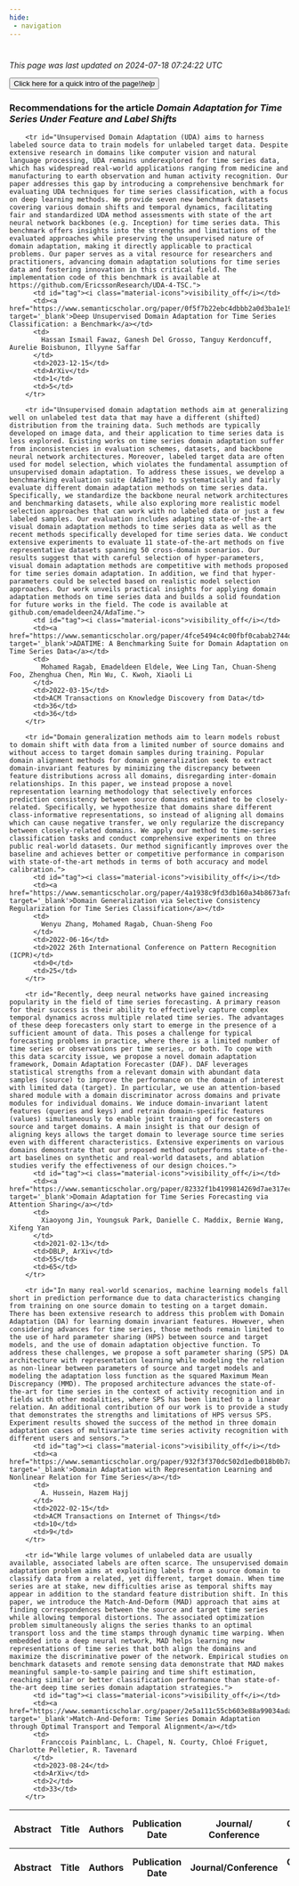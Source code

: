 ```yaml
---
hide:
 - navigation
---
```

<!DOCTYPE html>
#
<html lang="en">
<head>
  <meta charset="utf-8">
</head>

<body>
  <p>
  <i class="footer">This page was last updated on 2024-07-18 07:24:22 UTC</i>
  </p>
  
  <div class="note info" onclick="startIntro()">
    <p>
      <button type="button" class="buttons">
        <div style="display: flex; align-items: center;">
        Click here for a quick intro of the page! <i class="material-icons">help</i>
        </div>
      </button>
    </p>
  </div>

  <p>
  <h3 data-intro='Recommendations for the article'>
    Recommendations for the article <i>Domain Adaptation for Time Series Under Feature and Label Shifts</i>
  </h3>
  <table id="table1" class="display wrap" style="width:100%">
  <thead>
    <tr>
        <th data-intro='Click to view the abstract (if available)'>Abstract</th>
        <th>Title</th>
        <th>Authors</th>
        <th>Publication Date</th>
        <th>Journal/ Conference</th>
        <th>Citation count</th>
        <th data-intro='Highest h-index among the authors'>Highest h-index</th>
    </tr>
  </thead>
  <tbody>
    
        <tr id="Unsupervised Domain Adaptation (UDA) aims to harness labeled source data to train models for unlabeled target data. Despite extensive research in domains like computer vision and natural language processing, UDA remains underexplored for time series data, which has widespread real-world applications ranging from medicine and manufacturing to earth observation and human activity recognition. Our paper addresses this gap by introducing a comprehensive benchmark for evaluating UDA techniques for time series classification, with a focus on deep learning methods. We provide seven new benchmark datasets covering various domain shifts and temporal dynamics, facilitating fair and standardized UDA method assessments with state of the art neural network backbones (e.g. Inception) for time series data. This benchmark offers insights into the strengths and limitations of the evaluated approaches while preserving the unsupervised nature of domain adaptation, making it directly applicable to practical problems. Our paper serves as a vital resource for researchers and practitioners, advancing domain adaptation solutions for time series data and fostering innovation in this critical field. The implementation code of this benchmark is available at https://github.com/EricssonResearch/UDA-4-TSC.">
          <td id="tag"><i class="material-icons">visibility_off</i></td>
          <td><a href="https://www.semanticscholar.org/paper/0f5f7b22ebc4dbbb2a0d3ba1e19e4659a7b0bcb5" target='_blank'>Deep Unsupervised Domain Adaptation for Time Series Classification: a Benchmark</a></td>
          <td>
            Hassan Ismail Fawaz, Ganesh Del Grosso, Tanguy Kerdoncuff, Aurelie Boisbunon, Illyyne Saffar
          </td>
          <td>2023-12-15</td>
          <td>ArXiv</td>
          <td>1</td>
          <td>5</td>
        </tr>
    
        <tr id="Unsupervised domain adaptation methods aim at generalizing well on unlabeled test data that may have a different (shifted) distribution from the training data. Such methods are typically developed on image data, and their application to time series data is less explored. Existing works on time series domain adaptation suffer from inconsistencies in evaluation schemes, datasets, and backbone neural network architectures. Moreover, labeled target data are often used for model selection, which violates the fundamental assumption of unsupervised domain adaptation. To address these issues, we develop a benchmarking evaluation suite (AdaTime) to systematically and fairly evaluate different domain adaptation methods on time series data. Specifically, we standardize the backbone neural network architectures and benchmarking datasets, while also exploring more realistic model selection approaches that can work with no labeled data or just a few labeled samples. Our evaluation includes adapting state-of-the-art visual domain adaptation methods to time series data as well as the recent methods specifically developed for time series data. We conduct extensive experiments to evaluate 11 state-of-the-art methods on five representative datasets spanning 50 cross-domain scenarios. Our results suggest that with careful selection of hyper-parameters, visual domain adaptation methods are competitive with methods proposed for time series domain adaptation. In addition, we find that hyper-parameters could be selected based on realistic model selection approaches. Our work unveils practical insights for applying domain adaptation methods on time series data and builds a solid foundation for future works in the field. The code is available at github.com/emadeldeen24/AdaTime.">
          <td id="tag"><i class="material-icons">visibility_off</i></td>
          <td><a href="https://www.semanticscholar.org/paper/4fce5494c4c00fbf0cabab2744d024d0f8039007" target='_blank'>ADATIME: A Benchmarking Suite for Domain Adaptation on Time Series Data</a></td>
          <td>
            Mohamed Ragab, Emadeldeen Eldele, Wee Ling Tan, Chuan-Sheng Foo, Zhenghua Chen, Min Wu, C. Kwoh, Xiaoli Li
          </td>
          <td>2022-03-15</td>
          <td>ACM Transactions on Knowledge Discovery from Data</td>
          <td>36</td>
          <td>36</td>
        </tr>
    
        <tr id="Domain generalization methods aim to learn models robust to domain shift with data from a limited number of source domains and without access to target domain samples during training. Popular domain alignment methods for domain generalization seek to extract domain-invariant features by minimizing the discrepancy between feature distributions across all domains, disregarding inter-domain relationships. In this paper, we instead propose a novel representation learning methodology that selectively enforces prediction consistency between source domains estimated to be closely-related. Specifically, we hypothesize that domains share different class-informative representations, so instead of aligning all domains which can cause negative transfer, we only regularize the discrepancy between closely-related domains. We apply our method to time-series classification tasks and conduct comprehensive experiments on three public real-world datasets. Our method significantly improves over the baseline and achieves better or competitive performance in comparison with state-of-the-art methods in terms of both accuracy and model calibration.">
          <td id="tag"><i class="material-icons">visibility_off</i></td>
          <td><a href="https://www.semanticscholar.org/paper/4a1938c9fd3db160a34b8673afd6ba51f8c151f6" target='_blank'>Domain Generalization via Selective Consistency Regularization for Time Series Classification</a></td>
          <td>
            Wenyu Zhang, Mohamed Ragab, Chuan-Sheng Foo
          </td>
          <td>2022-06-16</td>
          <td>2022 26th International Conference on Pattern Recognition (ICPR)</td>
          <td>0</td>
          <td>25</td>
        </tr>
    
        <tr id="Recently, deep neural networks have gained increasing popularity in the field of time series forecasting. A primary reason for their success is their ability to effectively capture complex temporal dynamics across multiple related time series. The advantages of these deep forecasters only start to emerge in the presence of a sufficient amount of data. This poses a challenge for typical forecasting problems in practice, where there is a limited number of time series or observations per time series, or both. To cope with this data scarcity issue, we propose a novel domain adaptation framework, Domain Adaptation Forecaster (DAF). DAF leverages statistical strengths from a relevant domain with abundant data samples (source) to improve the performance on the domain of interest with limited data (target). In particular, we use an attention-based shared module with a domain discriminator across domains and private modules for individual domains. We induce domain-invariant latent features (queries and keys) and retrain domain-specific features (values) simultaneously to enable joint training of forecasters on source and target domains. A main insight is that our design of aligning keys allows the target domain to leverage source time series even with different characteristics. Extensive experiments on various domains demonstrate that our proposed method outperforms state-of-the-art baselines on synthetic and real-world datasets, and ablation studies verify the effectiveness of our design choices.">
          <td id="tag"><i class="material-icons">visibility_off</i></td>
          <td><a href="https://www.semanticscholar.org/paper/82332f1b4199814269d7ae317ec7917859540ea0" target='_blank'>Domain Adaptation for Time Series Forecasting via Attention Sharing</a></td>
          <td>
            Xiaoyong Jin, Youngsuk Park, Danielle C. Maddix, Bernie Wang, Xifeng Yan
          </td>
          <td>2021-02-13</td>
          <td>DBLP, ArXiv</td>
          <td>55</td>
          <td>65</td>
        </tr>
    
        <tr id="In many real-world scenarios, machine learning models fall short in prediction performance due to data characteristics changing from training on one source domain to testing on a target domain. There has been extensive research to address this problem with Domain Adaptation (DA) for learning domain invariant features. However, when considering advances for time series, those methods remain limited to the use of hard parameter sharing (HPS) between source and target models, and the use of domain adaptation objective function. To address these challenges, we propose a soft parameter sharing (SPS) DA architecture with representation learning while modeling the relation as non-linear between parameters of source and target models and modeling the adaptation loss function as the squared Maximum Mean Discrepancy (MMD). The proposed architecture advances the state-of-the-art for time series in the context of activity recognition and in fields with other modalities, where SPS has been limited to a linear relation. An additional contribution of our work is to provide a study that demonstrates the strengths and limitations of HPS versus SPS. Experiment results showed the success of the method in three domain adaptation cases of multivariate time series activity recognition with different users and sensors.">
          <td id="tag"><i class="material-icons">visibility_off</i></td>
          <td><a href="https://www.semanticscholar.org/paper/932f3f370dc502d1edb018b0b7a4be28de719ed6" target='_blank'>Domain Adaptation with Representation Learning and Nonlinear Relation for Time Series</a></td>
          <td>
            A. Hussein, Hazem Hajj
          </td>
          <td>2022-02-15</td>
          <td>ACM Transactions on Internet of Things</td>
          <td>10</td>
          <td>9</td>
        </tr>
    
        <tr id="While large volumes of unlabeled data are usually available, associated labels are often scarce. The unsupervised domain adaptation problem aims at exploiting labels from a source domain to classify data from a related, yet different, target domain. When time series are at stake, new difficulties arise as temporal shifts may appear in addition to the standard feature distribution shift. In this paper, we introduce the Match-And-Deform (MAD) approach that aims at finding correspondences between the source and target time series while allowing temporal distortions. The associated optimization problem simultaneously aligns the series thanks to an optimal transport loss and the time stamps through dynamic time warping. When embedded into a deep neural network, MAD helps learning new representations of time series that both align the domains and maximize the discriminative power of the network. Empirical studies on benchmark datasets and remote sensing data demonstrate that MAD makes meaningful sample-to-sample pairing and time shift estimation, reaching similar or better classification performance than state-of-the-art deep time series domain adaptation strategies.">
          <td id="tag"><i class="material-icons">visibility_off</i></td>
          <td><a href="https://www.semanticscholar.org/paper/2e5a111c55cb603e88a99034ada50dc147e23009" target='_blank'>Match-And-Deform: Time Series Domain Adaptation through Optimal Transport and Temporal Alignment</a></td>
          <td>
            Franccois Painblanc, L. Chapel, N. Courty, Chloé Friguet, Charlotte Pelletier, R. Tavenard
          </td>
          <td>2023-08-24</td>
          <td>ArXiv</td>
          <td>2</td>
          <td>33</td>
        </tr>
    
  </tbody>
  <tfoot>
    <tr>
        <th>Abstract</th>
        <th>Title</th>
        <th>Authors</th>
        <th>Publication Date</th>
        <th>Journal/Conference</th>
        <th>Citation count</th>
        <th>Highest h-index</th>
    </tr>
  </tfoot>
  </table>
  </p>

</body>

<script>
var dataTableOptions = {
        initComplete: function () {
        this.api()
            .columns()
            .every(function () {
                let column = this;
 
                // Create select element
                let select = document.createElement('select');
                select.add(new Option(''));
                column.footer().replaceChildren(select);
 
                // Apply listener for user change in value
                select.addEventListener('change', function () {
                    column
                        .search(select.value, {exact: true})
                        .draw();
                });

                // keep the width of the select element same as the column
                select.style.width = '100%';
 
                // Add list of options
                column
                    .data()
                    .unique()
                    .sort()
                    .each(function (d, j) {
                        select.add(new Option(d));
                    });
            });
    },
    scrollX: false,
    scrollCollapse: true,
    paging: true,
    fixedColumns: true,
    columnDefs: [
        {"className": "dt-center", "targets": "_all"},
        // set width for both columns 0 and 1 as 25%
        { width: '5%', targets: 0 },
        { width: '25%', targets: 1 },
        { width: '20%', targets: 2 },
        { width: '10%', targets: 3 },
        { width: '20%', targets: 4 }

      ],
    pageLength: 10,
    layout: {
        topStart: {
            buttons: ['copy', 'csv', 'excel', 'pdf', 'print']
        }
    }
  }
  new DataTable('#table1', dataTableOptions);
  
  var table = $('#table1').DataTable();
  $('#table1 tbody').on('click', 'td:first-child', function () {
    var tr = $(this).closest('tr');
    var row = table.row( tr );

    var rowId = tr.attr('id');
    // alert(rowId);

    if (row.child.isShown()) {
      // This row is already open - close it.
      row.child.hide();
      tr.removeClass('shown');
      tr.find('td:first-child').html('<i class="material-icons">visibility_off</i>');
    } else {
      // Open row.
      // row.child('foo').show();
      var content = '<div class="child-row-content"><strong>Abstract:</strong> ' + rowId + '</div>';
      row.child(content).show();
      tr.addClass('shown');
      tr.find('td:first-child').html('<i class="material-icons">visibility</i>');
    }
  });
</script>
<style>
  .child-row-content {
    text-align: justify;
    text-justify: inter-word;
    word-wrap: break-word; /* Ensure long words are broken */
    white-space: normal; /* Ensure text wraps to the next line */
    max-width: 100%; /* Ensure content does not exceed the table width */
    padding: 10px; /* Optional: add some padding for better readability */
    /* font size */
    font-size: small;
  }
</style>
</html>